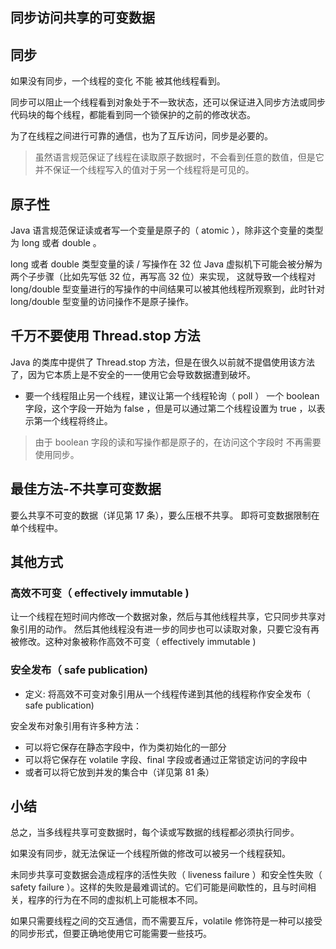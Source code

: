 ## 同步访问共享的可变数据

## 同步
如果没有同步，一个线程的变化 不能 被其他线程看到。

同步可以阻止一个线程看到对象处于不一致状态，还可以保证进入同步方法或同步代码块的每个线程，都能看到同一个锁保护的之前的修改状态。

为了在线程之间进行可靠的通信，也为了互斥访问，同步是必要的。

> 虽然语言规范保证了线程在读取原子数据时，不会看到任意的数值，但是它并不保证一个线程写入的值对于另一个线程将是可见的。

## 原子性

Java 语言规范保证读或者写一个变量是原子的（ atomic ），除非这个变量的类型为 long 或者 double 。

long 或者 double 类型变量的读 / 写操作在 32 位 Java 虚拟机下可能会被分解为两个子步骤（比如先写低 32 位，再写高 32 位）来实现，
这就导致一个线程对 long/double 型变量进行的写操作的中间结果可以被其他线程所观察到，此时针对 long/double 型变量的访问操作不是原子操作。

 ## 千万不要使用 Thread.stop 方法
 
 Java 的类库中提供了 Thread.stop 方法，但是在很久以前就不提倡使用该方法了，因为它本质上是不安全的一一使用它会导致数据遭到破坏。  

 - 要一个线程阻止另一个线程，建议让第一个线程轮询（ poll ） 一个 boolean 字段，这个字段一开始为 false ，但是可以通过第二个线程设置为 true ，以表示第一个线程将终止。

 > 由于 boolean 字段的读和写操作都是原子的，在访问这个字段时 不再需要使用同步。

## 最佳方法-不共享可变数据

要么共享不可变的数据（详见第 17 条），要么压根不共享。 即将可变数据限制在单个线程中。

## 其他方式

### 高效不可变（ effectively immutable )

让一个线程在短时间内修改一个数据对象，然后与其他线程共享，它只同步共享对象引用的动作。
然后其他线程没有进一步的同步也可以读取对象，只要它没有再被修改。这种对象被称作高效不可变（ effectively immutable ) 

### 安全发布（ safe publication)

- 定义: 将高效不可变对象引用从一个线程传递到其他的线程称作安全发布（ safe publication) 

安全发布对象引用有许多种方法：

- 可以将它保存在静态字段中，作为类初始化的一部分
- 可以将它保存在 volatile 字段、final 字段或者通过正常锁定访问的字段中
- 或者可以将它放到并发的集合中（详见第 81 条）


## 小结

总之，当多线程共享可变数据时，每个读或写数据的线程都必须执行同步。 

如果没有同步，就无法保证一个线程所做的修改可以被另一个线程获知。

未同步共享可变数据会造成程序的活性失败（ liveness failure ）和安全性失败（ safety failure ）。这样的失败是最难调试的。它们可能是间歇性的，且与时间相关，程序的行为在不同的虚拟机上可能根本不同。

如果只需要线程之间的交互通信，而不需要互斥，volatile 修饰符是一种可以接受的同步形式，但要正确地使用它可能需要一些技巧。